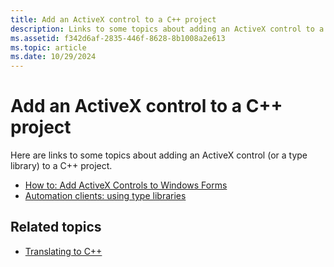 ```yaml
---
title: Add an ActiveX control to a C++ project
description: Links to some topics about adding an ActiveX control to a C++ project.
ms.assetid: f342d6af-2835-446f-8628-8b1008a2e613
ms.topic: article
ms.date: 10/29/2024
---
```


# Add an ActiveX control to a C++ project

Here are links to some topics about adding an ActiveX control (or a type library) to a C++ project.

* [How to: Add ActiveX Controls to Windows Forms](/dotnet/desktop/winforms/controls/how-to-add-activex-controls-to-windows-forms)
* [Automation clients: using type libraries](/cpp/mfc/automation-clients-using-type-libraries)

## Related topics

* [Translating to C++](translating-to-c--.md)
